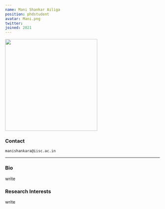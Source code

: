 ```yaml
---
name: Mani Shankar Ailiga
position: phdstudent
avatar: Mani.png
twitter:
joined: 2021
---
```


<img width="300" src="{{site.baseurl}}/images/people/{{page.avatar}}" data-action="zoom">

### Contact

<i class="fa fa-envelope-o"></i>  `manishankara@iisc.ac.in`<br>

<hr>

### Bio
write
### Research Interests

write

